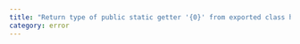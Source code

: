 ```yaml
---
title: "Return type of public static getter '{0}' from exported class has or is using name '{1}' from private module '{2}'."
category: error
---
```

